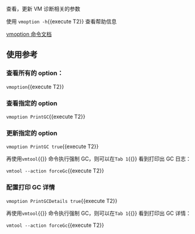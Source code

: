 查看，更新 VM 诊断相关的参数

使用 `vmoption -h`{{execute T2}} 查看帮助信息

[vmoption 命令文档](https://arthas.aliyun.com/doc/vmoption.html)

## 使用参考

### 查看所有的 option：

`vmoption`{{execute T2}}

### 查看指定的 option

`vmoption PrintGC`{{execute T2}}

### 更新指定的 option

`vmoption PrintGC true`{{execute T2}}

再使用`vmtool`{{}} 命令执行强制 GC，则可以在`Tab 1`{{}} 看到打印出 GC 日志：

`vmtool --action forceGc`{{execute T2}}

### 配置打印 GC 详情

`vmoption PrintGCDetails true`{{execute T2}}

再使用`vmtool`{{}} 命令执行强制 GC，则可以在`Tab 1`{{}} 看到打印出 GC 详情：

`vmtool --action forceGc`{{execute T2}}
